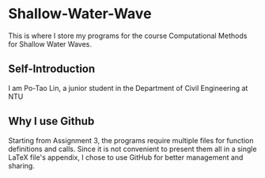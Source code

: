# Shallow-Water-Wave
This is where I store my programs for the course Computational Methods for Shallow Water Waves.

## Self-Introduction
I am Po-Tao Lin, a junior student in the Department of Civil Engineering at NTU

## Why I use Github
Starting from Assignment 3, the programs require multiple files for function definitions and calls. Since it is not convenient to present them all in a single LaTeX file's appendix, I chose to use GitHub for better management and sharing.
